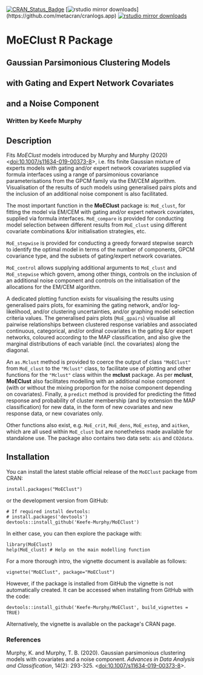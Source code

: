 [![CRAN_Status_Badge](https://www.r-pkg.org/badges/version/MoEClust)](https://cran.r-project.org/package=MoEClust)
[![rstudio mirror downloads](https://cranlogs.r-pkg.org/badges/MoEClust?)](https://github.com/metacran/cranlogs.app)
[![rstudio mirror downloads](https://cranlogs.r-pkg.org/badges/grand-total/MoEClust?color=82b4e8)](https://github.com/metacran/cranlogs.app)

# MoEClust R Package
## Gaussian Parsimonious Clustering Models
## with Gating and Expert Network Covariates
## and a Noise Component
### Written by Keefe Murphy

## Description

Fits _MoEClust_ models introduced by Murphy and Murphy (2020) <[doi:10.1007/s11634-019-00373-8](https://doi.org/10.1007/s11634-019-00373-8)>, i.e. fits finite Gaussian mixture of experts models with gating and/or expert network covariates supplied via formula interfaces using a range of parsimonious covariance parameterisations from the GPCM family via the EM/CEM algorithm. Visualisation of the results of such models using generalised pairs plots and the inclusion of an additional noise component is also facilitated.

The most important function in the __MoEClust__ package is: `MoE_clust`, for fitting the model via EM/CEM with gating and/or expert network covariates, supplied via formula interfaces. `MoE_compare` is provided for conducting model selection between different results from `MoE_clust` using different covariate combinations &/or initialisation strategies, etc. 

`MoE_stepwise` is provided for conducting a greedy forward stepwise search to identify the optimal model in terms of the number of components, GPCM covariance type, and the subsets of gating/expert network covariates.

`MoE_control` allows supplying additional arguments to `MoE_clust` and `MoE_stepwise` which govern, among other things, controls on the inclusion of an additional noise component and controls on the initialisation of the allocations for the EM/CEM algorithm.

A dedicated plotting function exists for visualising the results using generalised pairs plots, for examining the gating network, and/or log-likelihood, and/or clustering uncertainties, and/or graphing model selection criteria values. The generalised pairs plots (`MoE_gpairs`) visualise all pairwise relationships between clustered response variables and associated continuous, categorical, and/or ordinal covariates in the gating &/or expert networks, coloured according to the MAP classification, and also give the marginal distributions of each variable (incl. the covariates) along the diagonal.

An `as.Mclust` method is provided to coerce the output of class `"MoEClust"` from `MoE_clust` to the `"Mclust"` class, to facilitate use of plotting and other functions for the `"Mclust"` class within the __mclust__ package. As per __mclust__, __MoEClust__ also facilitates modelling with an additional noise component (with or without the mixing proportion for the noise component depending on covariates). Finally, a `predict` method is provided for predicting the fitted response and probability of cluster membership (and by extension the MAP classification) for new data, in the form of new covariates and new response data, or new covariates only.

Other functions also exist, e.g. `MoE_crit`, `MoE_dens`, `MoE_estep`, and `aitken`, which are all used within `MoE_clust` but are nonetheless made available for standalone use. The package also contains two data sets: `ais` and `CO2data`.

## Installation

You can install the latest stable official release of the `MoEClust` package from CRAN:

```
install.packages("MoEClust")
```

or the development version from GitHub:

```
# If required install devtools:  
# install.packages('devtools')  
devtools::install_github('Keefe-Murphy/MoEClust')
```

In either case, you can then explore the package with:

```
library(MoEClust)  
help(MoE_clust) # Help on the main modelling function
```

For a more thorough intro, the vignette document is available as follows:

```
vignette("MoEClust", package="MoEClust")
```

However, if the package is installed from GitHub the vignette is not automatically created. It can be accessed when installing from GitHub with the code:

```
devtools::install_github('Keefe-Murphy/MoEClust', build_vignettes = TRUE)
```

Alternatively, the vignette is available on the package's CRAN page.

### References
Murphy, K. and Murphy, T. B. (2020). Gaussian parsimonious clustering models with covariates and a noise component. _Advances in Data Analysis and Classification_, 14(2): 293-325. <[doi:10.1007/s11634-019-00373-8](https://doi.org/10.1007/s11634-019-00373-8)>.

